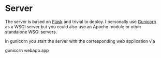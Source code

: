 # Server

The server is based on [Flask](http://flask.pocoo.org/) and trivial to deploy. I personally use
[Gunicorn](http://gunicorn.org/) as a WSGI server but you could also use an Apache module or other standalone
WSGI servers.

In gunicorn you start the server with the corresponding web application via

gunicorn webapp:app
